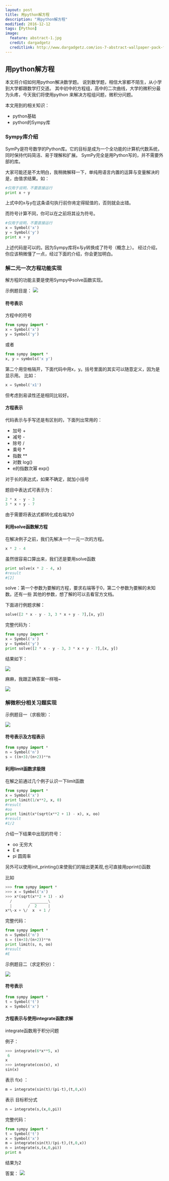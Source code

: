 ```yaml
---
layout: post
title: 用python解方程
description: "用python解方程"
modified: 2016-12-12
tags: [Python]
image:
  feature: abstract-1.jpg
  credit: dargadgetz
  creditlink: http://www.dargadgetz.com/ios-7-abstract-wallpaper-pack-for-iphone-5-and-ipod-touch-retina/
---
```


## 用python解方程

本文将介绍如何用python解决数学题。
说到数学题，相信大家都不陌生，从小学到大学都跟数学打交道。
其中初中的方程组，高中的二次曲线，大学的微积分最为头疼，今天我们将使用python
来解决方程组问题，微积分问题。

本文用到的相关知识：

- python基础
- python的Sympy库


### Sympy库介绍

SymPy是符号数学的Python库。它的目标是成为一个全功能的计算机代数系统，同时保持代码简洁、易于理解和扩展。
SymPy完全是用Python写的，并不需要外部的库。

大家可能还是不太明白，我稍微解释一下，单纯用语言内置的运算与变量解决的是，由值求结果。如：

```python
#仅用于说明，不要直接运行
print x + y
```

上式中的x与y在这条语句执行前你肯定得赋值的，否则就会出错。

而符号计算不同，你可以在之前将其设为符号。

```python
#仅用于说明，不要直接运行
x = Symbol('x')
y = Symbol('y')
print x + y
```

上述代码是可以的。因为Sympy库将x与y转换成了符号（概念上）。
经过介绍，你应该稍微懂了一点，经过下面的介绍，你会更加明白。


### 解二元一次方程功能实现

解方程的功能主要是使用Sympy中solve函数实现。

示例题目是：
![](../images/方程2.png)

#### 符号表示

方程中的符号

```python
from sympy import *
x = Symbol('x')
y = Symbol('y')
```

或者

```python
from sympy import *
x, y = symbols('x y')
```

第二个用空格隔开，下面代码中用x，y。括号里面的其实可以随意定义，因为是显示用。
比如：

```python
x = Symbol('x1')
```

但考虑到易读性还是相同比较好。

#### 方程表示

代码表示与手写还是有区别的，下面列出常用的：

- 加号 +
- 减号 -
- 除号 /
- 乘号 *
- 指数 **
- 对数 log()
- e的指数次幂 exp()

对于长的表达式，如果不确定，就加小括号

题目中表达式可表示为：

```python
2 * x - y - 3 
3 * x + y - 7
```

由于需要将表达式都转化成右端为0

#### 利用solve函数解方程

在解决例子之前，我们先解决一个一元一次的方程。

```python
x * 2 - 4
```

虽然很容易口算出来，我们还是要用solve函数

```python
print solve(x * 2 - 4, x)
#result
#[2]
```

solve：第一个参数为要解的方程，要求右端等于0，第二个参数为要解的未知数。还有一些
其他的参数，想了解的可以去看官方文档。

下面进行例题求解：

```python
solve([2 * x - y - 3, 3 * x + y - 7],[x, y])
```

完整代码为：

```python
from sympy import *
x = Symbol('x')
y = Symbol('y')
print solve([2 * x - y - 3, 3 * x + y - 7],[x, y])
```
结果如下：

![](../images/方程3.png)

麻麻，我跟正确答案一样哦~

![](../images/方程4.png)

### 解微积分相关习题实现

示例题目一（求极限）：

![](../images/方程5.jpg)

#### 符号表示及方程表示

```python
from sympy import *
n = Symbol('n')
s = ((n+3)/(n+2))**n
```

#### 利用limit函数求极限

在解之前通过几个例子认识一下limit函数

```python
from sympy import *
x = Symbol('x')
print limit(1/x**2, x, 0)
#result
#oo
print limit(x*(sqrt(x**2 + 1) - x), x, oo)
#result
#1/2
```

介绍一下结果中出现的符号：

- oo 无穷大
- E e 
- pi 圆周率 

另外可以使用init_printing()来使我们的输出更美观,也可直接用pprint()函数

比如

```python
>>> from sympy import *
>>> x = Symbol('x')
>>> x*(sqrt(x**2 + 1) - x)
  /        ________\
  |       /  2     |
x*\-x + \/  x  + 1 /
```

完整代码：

```python
from sympy import *
n = Symbol('n')
s = ((n+3)/(n+2))**n
print limit(s, n, oo)
#result
#E
```


示例题目二（求定积分）：

![](../images/方程8.jpg)

#### 符号表示

```python
from sympy import *
t = Symbol('t')
x = Symbol('x')
```

#### 方程表示与使用integrate函数求解

integrate函数用于积分问题 

例子：

```python
>>> integrate(6*x**5, x)
 6
x
>>> integrate(cos(x), x)
sin(x)
```

表示 f(x) ：

```python
m = integrate(sin(t)/(pi-t),(t,0,x))
```

表示 目标积分式

```python
n = integrate(s,(x,0,pi))
```

完整代码：

```python
from sympy import *
t = Symbol('t')
x = Symbol('x')
m = integrate(sin(t)/(pi-t),(t,0,x))
n = integrate(s,(x,0,pi))
print n
```

结果为2

答案：
![](../images/方程9.jpg)






